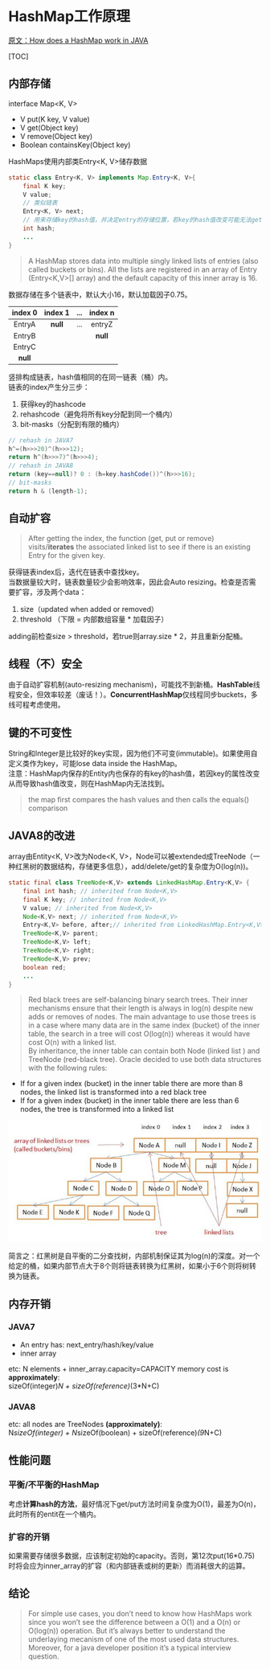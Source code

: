 # HashMap工作原理

[原文：How does a HashMap work in JAVA](http://coding-geek.com/how-does-a-hashmap-work-in-java/ "How does a HashMap work in JAVA")

[TOC]

## 内部存储
interface Map&lt;K, V>

* V put(K key, V value)
* V get(Object key)
* V remove(Object key)
* Boolean containsKey(Object key)

HashMaps使用内部类Entry&lt;K, V>储存数据

```JAVA
static class Entry<K, V> implements Map.Entry<K, V>{
	final K key;
	V value;
	// 类似链表
	Entry<K, V> next;
	// 用来存储key的hash值，并决定entry的存储位置，若key的hash值改变可能无法get()
	int hash;
    ...
}
```

> A HashMap stores data into multiple singly linked lists of entries (also called buckets or bins). All the lists are registered in an array of Entry (Entry<K,V>[] array) and the default capacity of this inner array is 16.

数据存储在多个链表中，默认大小16，默认加载因子0.75。

|index 0|index 1|...|index n|
|:--:|:--:|:--:|:--:|
|EntryA|**null**|...|entryZ|
|EntryB|||**null**|
|EntryC|
|**null**|

竖排构成链表，hash值相同的在同一链表（桶）内。  
链表的index产生分三步：

1. 获得key的hashcode
2. rehashcode（避免将所有key分配到同一个桶内）
3. bit-masks（分配到有限的桶内）

```JAVA
// rehash in JAVA7
h^=(h>>>20)^(h>>>12);
return h^(h>>>7)^(h>>>4);
// rehash in JAVA8
return (key==null)? 0 : (h=key.hashCode())^(h>>>16);
// bit-masks
return h & (length-1);
```

## 自动扩容
> After getting the index, the function (get, put or remove) visits/**iterates** the associated linked list to see if there is an existing Entry for the given key.

获得链表index后，迭代在链表中查找key。  
当数据量较大时，链表数量较少会影响效率，因此会Auto resizing。检查是否需要扩容，涉及两个data：

1. size（updated when added or removed）
2. threshold （下限 = 内部数组容量 * 加载因子）

adding前检查size > threshold，若true则array.size * 2，并且重新分配桶。

## 线程（不）安全
由于自动扩容机制(auto-resizing mechanism)，可能找不到新桶。**HashTable**线程安全，但效率较差（废话！）。**ConcurrentHashMap**仅线程同步buckets，多线可程考虑使用。

## 键的不可变性
String和Integer是比较好的key实现，因为他们不可变(immutable)。如果使用自定义类作为key，可能lose data inside the HashMap。  
注意：HashMap内保存的Entity内也保存的有key的hash值，若因key的属性改变从而导致hash值改变，则在HashMap内无法找到。

> the map first compares the hash values and then calls the equals() comparison

## JAVA8的改进
array由Entity&lt;K, V>改为Node&lt;K, V>，Node可以被extended成TreeNode（一种红黑树的数据结构，存储更多信息），add/delete/get的复杂度为O(log(n))。

```JAVA
static final class TreeNode<K,V> extends LinkedHashMap.Entry<K,V> {
    final int hash; // inherited from Node<K,V>
    final K key; // inherited from Node<K,V>
    V value; // inherited from Node<K,V>
    Node<K,V> next; // inherited from Node<K,V>
    Entry<K,V> before, after;// inherited from LinkedHashMap.Entry<K,V>
    TreeNode<K,V> parent;
    TreeNode<K,V> left;
    TreeNode<K,V> right;
    TreeNode<K,V> prev;
    boolean red;
    ...
}
```

> Red black trees are self-balancing binary search trees. Their inner mechanisms ensure that their length is always in log(n) despite new adds or removes of nodes. The main advantage to use those trees is in a case where many data are in the same index (bucket) of the inner table, the search in a tree will cost O(log(n)) whereas it would have cost O(n) with a linked list.  
> By inheritance, the inner table can contain both Node (linked list ) and TreeNode (red-black tree). Oracle decided to use both data structures with the following rules:
* If for a given index (bucket) in the inner table there are more than 8 nodes, the linked list is transformed into a red black tree
* If for a given index (bucket) in the inner table there are less than 6 nodes, the tree is transformed into a linked list

![internal_storage_java8_hashmap](pic/internal_storage_java8_hashmap.jpg)

简言之：红黑树是自平衡的二分查找树，内部机制保证其为log(n)的深度。对一个给定的桶，如果内部节点大于8个则将链表转换为红黑树，如果小于6个则将树转换为链表。

## 内存开销
### JAVA7
* An entry has: next_entry/hash/key/value
* inner array

etc: N elements + inner_array.capacity=CAPACITY
memory cost is **approximately**:  
sizeOf(integer)*N + sizeOf(reference)*(3*N+C)

### JAVA8
etc: all nodes are TreeNodes **(approximately)**:  
N*sizeOf(integer) + N*sizeOf(boolean) + sizeOf(reference)*(9*N+C)

## 性能问题
### 平衡/不平衡的HashMap
考虑**计算hash的方法**，最好情况下get/put方法时间复杂度为O(1)，最差为O(n)，此时所有的entit在一个桶内。

### 扩容的开销
如果需要存储很多数据，应该制定初始的capacity。否则，第12次put(16*0.75)时将会应为inner_array的扩容（和内部链表或树的更新）而消耗很大的运算。

## 结论
> For simple use cases, you don’t need to know how HashMaps work since you won’t see the difference between a O(1) and a O(n) or O(log(n)) operation. But it’s always better to understand the underlaying mecanism of one of the most used data structures. Moreover, for a java developer position it’s a typical interview question.
